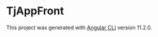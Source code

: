 # TjAppFront

This project was generated with [Angular CLI](https://github.com/angular/angular-cli) version 11.2.0.
